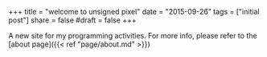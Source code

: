 +++
title = "welcome to unsigned pixel"
date = "2015-09-26"
tags = ["initial post"]
share = false
#draft = false
+++

A new site for my programming activities. For more info, please refer to the [about page]({{< ref "page/about.md" >}})
<!--more-->
